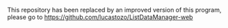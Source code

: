 This repository has been replaced by an improved version of this program, please go to https://github.com/lucastozo/ListDataManager-web
